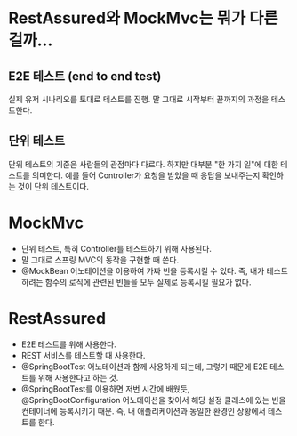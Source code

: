 # RestAssured와 MockMvc는 뭐가 다른걸까...

## E2E 테스트 (end to end test)
실제 유저 시나리오를 토대로 테스트를 진행.
말 그대로 시작부터 끝까지의 과정을 테스트한다.

## 단위 테스트
단위 테스트의 기준은 사람들의 관점마다 다르다.
하지만 대부분 "한 가지 일"에 대한 테스트를 의미한다.
예를 들어 Controller가 요청을 받았을 때 응답을 보내주는지 확인하는 것이 단위 테스트이다.

# MockMvc
* 단위 테스트, 특히 Controller를 테스트하기 위해 사용된다.
* 말 그대로 스프링 MVC의 동작을 구현할 때 쓴다.
* @MockBean 어노테이션을 이용하여 가짜 빈을 등록시킬 수 있다. 즉, 내가 테스트하려는 함수의 로직에 관련된 빈들을 모두 실제로 등록시킬 필요가 없다.


# RestAssured
* E2E 테스트를 위해 사용한다.
* REST 서비스를 테스트할 때 사용한다.
* @SpringBootTest 어노테이션과 함께 사용하게 되는데, 그렇기 때문에 E2E 테스트를 위해 사용한다고 하는 것.
* @SpringBootTest를 이용하면 저번 시간에 배웠듯, @SpringBootConfiguration 어노테이션을 찾아서
해당 설정 클래스에 있는 빈을 컨테이너에 등록시키기 때문. 즉, 내 애플리케이션과 동일한 환경인 상황에서 테스트를 한다.